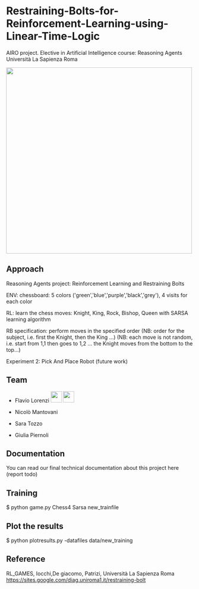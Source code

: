 # Restraining-Bolts-for-Reinforcement-Learning-using-Linear-Time-Logic
AIRO project. Elective in Artificial Intelligence course: Reasoning Agents
Università La Sapienza Roma

<a href="https://www.dis.uniroma1.it/"><img src="http://www.dis.uniroma1.it/sites/default/files/marchio%20logo%20eng%20jpg.jpg" width="500"></a>

## Approach
Reasoning Agents project: Reinforcement Learning and Restraining Bolts

ENV: chessboard: 5 colors ('green','blue','purple','black','grey'), 4 visits for each color

RL: learn the chess moves: Knight, King, Rock, Bishop, Queen with SARSA learning algorithm

RB specification: perform moves in the specified order (NB: order for the subject, i.e. first the Knight, then the King ...) (NB: each move is not random, i.e. start from 1,1 then goes to 1,2 ... the Knight moves from the bottom to the top...)

Experiment 2: Pick And Place Robot (future work)


## Team
* Flavio Lorenzi <a href="https://github.com/FlavioLorenzi"><img src="https://upload.wikimedia.org/wikipedia/commons/thumb/9/91/Octicons-mark-github.svg/1024px-Octicons-mark-github.svg.png" width="30"></a>
<a href="https://www.linkedin.com/in/flavio-lorenzi-875982171/"><img src="https://www.tecnomagazine.it/tech/wp-content/uploads/2013/05/linkedin-aggiungere-immagini.png" width="30"></a>

* Nicolò Mantovani <a href="https://github.com/Nicodman"></a>
* Sara Tozzo
* Giulia Piernoli


## Documentation
You can read our final technical documentation about this project here (report todo)



## Training
$ python game.py Chess4 Sarsa new_trainfile

## Plot the results
$ python plotresults.py -datafiles data/new_training

## Reference
RL_GAMES, Iocchi,De giacomo, Patrizi, Università La Sapienza Roma
https://sites.google.com/diag.uniroma1.it/restraining-bolt
